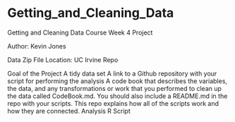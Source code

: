# Getting_and_Cleaning_Data
Getting and Cleaning Data Course Week 4 Project

Author: Kevin Jones

Data Zip File Location: UC Irvine Repo

Goal of the Project
A tidy data set
A link to a Github repository with your script for performing the analysis
A code book that describes the variables, the data, and any transformations or work that you performed to clean up the data called CodeBook.md. You should also include a README.md in the repo with your scripts. This repo explains how all of the scripts work and how they are connected.
Analysis R Script
